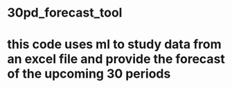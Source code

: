 # 30pd_forecast_tool
# this code uses ml to study data from an excel file and provide the forecast of the upcoming 30 periods
